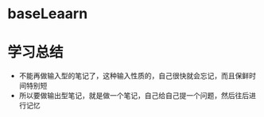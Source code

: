 # baseLeaarn
# 学习总结
* 不能再做输入型的笔记了，这种输入性质的，自己很快就会忘记，而且保鲜时间特别短
* 所以要做输出型笔记，就是做一个笔记，自己给自己提一个问题，然后往后进行记忆
